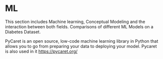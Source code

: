 # ML
This section includes Machine learning, Conceptual Modeling and the interaction between both fields. Comparisons of different ML Models on a Diabetes Dataset.

PyCaret is an open source, low-code machine learning library in Python that allows you to go from preparing your data to deploying your model.
Pycaret is also used in it
https://pycaret.org/

